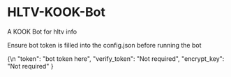 # HLTV-KOOK-Bot
A KOOK Bot for hltv info

Ensure bot token is filled into the config.json before running the bot

{\n
  "token": "bot token here",
  "verify_token": "Not required",
  "encrypt_key": "Not required"
}

